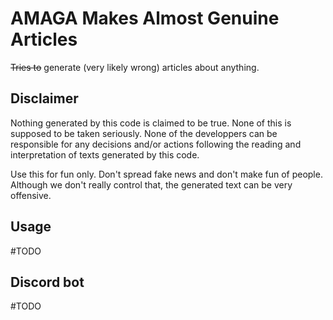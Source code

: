 # AMAGA Makes Almost Genuine Articles
~~Tries to~~ generate (very likely wrong) articles about anything.

## Disclaimer
Nothing generated by this code is claimed to be true. None of this is supposed to be taken seriously. None of the developpers can be responsible for any decisions and/or actions following the reading and interpretation of texts generated by this code.

Use this for fun only. Don't spread fake news and don't make fun of people. Although we don't really control that, the generated text can be very offensive.

## Usage
#TODO

## Discord bot
#TODO